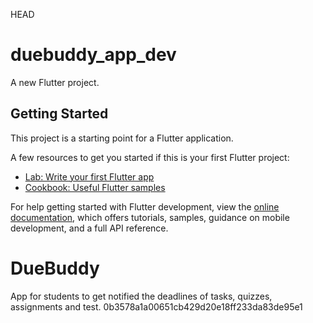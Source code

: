 HEAD
# duebuddy_app_dev

A new Flutter project.

## Getting Started

This project is a starting point for a Flutter application.

A few resources to get you started if this is your first Flutter project:

- [Lab: Write your first Flutter app](https://docs.flutter.dev/get-started/codelab)
- [Cookbook: Useful Flutter samples](https://docs.flutter.dev/cookbook)

For help getting started with Flutter development, view the
[online documentation](https://docs.flutter.dev/), which offers tutorials,
samples, guidance on mobile development, and a full API reference.

# DueBuddy
App for students to get notified the deadlines of tasks, quizzes, assignments and test.
0b3578a1a00651cb429d20e18ff233da83de95e1
